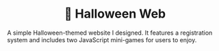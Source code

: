 
<h1 align="center">🎃 Halloween Web</h1>
<p>A simple Halloween-themed website I designed. It features a registration system and includes two JavaScript mini-games for users to enjoy.</p>
